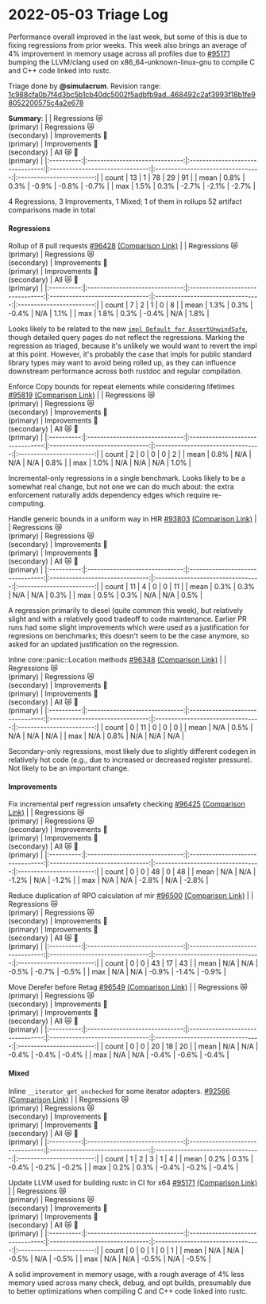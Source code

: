 # 2022-05-03 Triage Log

Performance overall improved in the last week, but some of this is due to fixing
regressions from prior weeks. This week also brings an average of 4% improvement
in memory usage across all profiles due to
[#95171](https://github.com/rust-lang/rust/pull/95171) bumping the LLVM/clang
used on x86_64-unknown-linux-gnu to compile C and C++ code linked into rustc.

Triage done by **@simulacrum**.
Revision range: [1c988cfa0b7f4d3bc5b1cb40dc5002f5adbfb9ad..468492c2af3993f18b1fe98052200575c4a2e678](https://perf.rust-lang.org/?start=1c988cfa0b7f4d3bc5b1cb40dc5002f5adbfb9ad&end=468492c2af3993f18b1fe98052200575c4a2e678&absolute=false&stat=instructions%3Au)

**Summary**:
|            | Regressions 😿 <br />(primary) | Regressions 😿 <br />(secondary) | Improvements 🎉 <br />(primary) | Improvements 🎉 <br />(secondary) | All 😿 🎉 <br />(primary) |
|:----------:|:------------------------------:|:--------------------------------:|:-------------------------------:|:---------------------------------:|:------------------------:|
| count      | 13                             | 1                                | 78                              | 29                                | 91                       |
| mean       | 0.8%                           | 0.3%                             | -0.9%                           | -0.8%                             | -0.7%                    |
| max        | 1.5%                           | 0.3%                             | -2.7%                           | -2.1%                             | -2.7%                    |


4 Regressions, 3 Improvements, 1 Mixed; 1 of them in rollups
52 artifact comparisons made in total

#### Regressions

Rollup of 8 pull requests [#96428](https://github.com/rust-lang/rust/pull/96428)
[(Comparison Link)](https://perf.rust-lang.org/compare.html?start=3d237ab52920924694f6fc3e47ee8588514bfa70&end=082e4ca49770ebc9cb0ee616f3726a67471be8cb&stat=instructions:u)
|            | Regressions 😿 <br />(primary) | Regressions 😿 <br />(secondary) | Improvements 🎉 <br />(primary) | Improvements 🎉 <br />(secondary) | All 😿 🎉 <br />(primary) |
|:----------:|:------------------------------:|:--------------------------------:|:-------------------------------:|:---------------------------------:|:------------------------:|
| count      | 7                              | 2                                | 1                               | 0                                 | 8                        |
| mean       | 1.3%                           | 0.3%                             | -0.4%                           | N/A                               | 1.1%                     |
| max        | 1.8%                           | 0.3%                             | -0.4%                           | N/A                               | 1.8%                     |

Looks likely to be related to the new [`impl Default for
AssertUnwindSafe`](https://github.com/rust-lang/rust/pull/95949), though
detailed query pages do not reflect the regressions. Marking the regression as
triaged, because it's unlikely we would want to revert the impl at this point.
However, it's probably the case that impls for public standard library types may
want to avoid being rolled up, as they can influence downstream performance
across both rustdoc and regular compilation.

Enforce Copy bounds for repeat elements while considering lifetimes [#95819](https://github.com/rust-lang/rust/pull/95819)
[(Comparison Link)](https://perf.rust-lang.org/compare.html?start=1c8966e5e9dc099b55206f34af81242d03bdb413&end=a707f401074bc769bab4efb2bfdde7f6c5a4068d&stat=instructions:u)
|            | Regressions 😿 <br />(primary) | Regressions 😿 <br />(secondary) | Improvements 🎉 <br />(primary) | Improvements 🎉 <br />(secondary) | All 😿 🎉 <br />(primary) |
|:----------:|:------------------------------:|:--------------------------------:|:-------------------------------:|:---------------------------------:|:------------------------:|
| count      | 2                              | 0                                | 0                               | 0                                 | 2                        |
| mean       | 0.8%                           | N/A                              | N/A                             | N/A                               | 0.8%                     |
| max        | 1.0%                           | N/A                              | N/A                             | N/A                               | 1.0%                     |

Incremental-only regressions in a single benchmark. Looks likely to be a
somewhat real change, but not one we can do much about: the extra enforcement
naturally adds dependency edges which require re-computing.

Handle generic bounds in a uniform way in HIR [#93803](https://github.com/rust-lang/rust/pull/93803)
[(Comparison Link)](https://perf.rust-lang.org/compare.html?start=76d4862fdd131b6f79dc0a31857f888d26bcdb27&end=d201c812d40932509b2b5307c0b20c1ce78d21da&stat=instructions:u)
|            | Regressions 😿 <br />(primary) | Regressions 😿 <br />(secondary) | Improvements 🎉 <br />(primary) | Improvements 🎉 <br />(secondary) | All 😿 🎉 <br />(primary) |
|:----------:|:------------------------------:|:--------------------------------:|:-------------------------------:|:---------------------------------:|:------------------------:|
| count      | 11                             | 4                                | 0                               | 0                                 | 11                       |
| mean       | 0.3%                           | 0.3%                             | N/A                             | N/A                               | 0.3%                     |
| max        | 0.5%                           | 0.3%                             | N/A                             | N/A                               | 0.5%                     |

A regression primarily to diesel (quite common this week), but relatively slight
and with a relatively good tradeoff to code maintenance. Earlier PR runs had
some slight improvements which were used as a justification for regresions on
benchmarks; this doesn't seem to be the case anymore, so asked for an updated
justification on the regression.

Inline core::panic::Location methods [#96348](https://github.com/rust-lang/rust/pull/96348)
[(Comparison Link)](https://perf.rust-lang.org/compare.html?start=d201c812d40932509b2b5307c0b20c1ce78d21da&end=579d26876ddc5426be32cca1a026b6fd7fc5be24&stat=instructions:u)
|            | Regressions 😿 <br />(primary) | Regressions 😿 <br />(secondary) | Improvements 🎉 <br />(primary) | Improvements 🎉 <br />(secondary) | All 😿 🎉 <br />(primary) |
|:----------:|:------------------------------:|:--------------------------------:|:-------------------------------:|:---------------------------------:|:------------------------:|
| count      | 0                              | 11                               | 0                               | 0                                 | 0                        |
| mean       | N/A                            | 0.5%                             | N/A                             | N/A                               | N/A                      |
| max        | N/A                            | 0.8%                             | N/A                             | N/A                               | N/A                      |

Secondary-only regressions, most likely due to slightly different codegen in
relatively hot code (e.g., due to increased or decreased register pressure). Not
likely to be an important change.

#### Improvements

Fix incremental perf regression unsafety checking [#96425](https://github.com/rust-lang/rust/pull/96425)
[(Comparison Link)](https://perf.rust-lang.org/compare.html?start=082e4ca49770ebc9cb0ee616f3726a67471be8cb&end=a7197189cd0e3a86d1b661d1dceb8bdff021d0b8&stat=instructions:u)
|            | Regressions 😿 <br />(primary) | Regressions 😿 <br />(secondary) | Improvements 🎉 <br />(primary) | Improvements 🎉 <br />(secondary) | All 😿 🎉 <br />(primary) |
|:----------:|:------------------------------:|:--------------------------------:|:-------------------------------:|:---------------------------------:|:------------------------:|
| count      | 0                              | 0                                | 48                              | 0                                 | 48                       |
| mean       | N/A                            | N/A                              | -1.2%                           | N/A                               | -1.2%                    |
| max        | N/A                            | N/A                              | -2.8%                           | N/A                               | -2.8%                    |

Reduce duplication of RPO calculation of mir [#96500](https://github.com/rust-lang/rust/pull/96500)
[(Comparison Link)](https://perf.rust-lang.org/compare.html?start=0c8e520b3e0d9fbdafb8311f1b18a1f847531051&end=9a98c63b30bd8419be662b8fb3f3b22ba33d72c5&stat=instructions:u)
|            | Regressions 😿 <br />(primary) | Regressions 😿 <br />(secondary) | Improvements 🎉 <br />(primary) | Improvements 🎉 <br />(secondary) | All 😿 🎉 <br />(primary) |
|:----------:|:------------------------------:|:--------------------------------:|:-------------------------------:|:---------------------------------:|:------------------------:|
| count      | 0                              | 0                                | 43                              | 17                                | 43                       |
| mean       | N/A                            | N/A                              | -0.5%                           | -0.7%                             | -0.5%                    |
| max        | N/A                            | N/A                              | -0.9%                           | -1.4%                             | -0.9%                    |

Move Derefer before Retag [#96549](https://github.com/rust-lang/rust/pull/96549)
[(Comparison Link)](https://perf.rust-lang.org/compare.html?start=508e0584e384556b7e66f57b62e4feeba864b6da&end=6eda7642bd284d3d2bc6a1d57b68e2ef2b65e062&stat=instructions:u)
|            | Regressions 😿 <br />(primary) | Regressions 😿 <br />(secondary) | Improvements 🎉 <br />(primary) | Improvements 🎉 <br />(secondary) | All 😿 🎉 <br />(primary) |
|:----------:|:------------------------------:|:--------------------------------:|:-------------------------------:|:---------------------------------:|:------------------------:|
| count      | 0                              | 0                                | 20                              | 18                                | 20                       |
| mean       | N/A                            | N/A                              | -0.4%                           | -0.4%                             | -0.4%                    |
| max        | N/A                            | N/A                              | -0.4%                           | -0.6%                             | -0.4%                    |


#### Mixed

Inline `__iterator_get_unchecked` for some iterator adapters. [#92566](https://github.com/rust-lang/rust/pull/92566)
[(Comparison Link)](https://perf.rust-lang.org/compare.html?start=bed05e996e37e44b1a3980b84754af621fd3c4ce&end=3d0ac7ea23888438752957eeeb5aa2b73b4fda72&stat=instructions:u)
|            | Regressions 😿 <br />(primary) | Regressions 😿 <br />(secondary) | Improvements 🎉 <br />(primary) | Improvements 🎉 <br />(secondary) | All 😿 🎉 <br />(primary) |
|:----------:|:------------------------------:|:--------------------------------:|:-------------------------------:|:---------------------------------:|:------------------------:|
| count      | 1                              | 2                                | 3                               | 1                                 | 4                        |
| mean       | 0.2%                           | 0.3%                             | -0.4%                           | -0.2%                             | -0.2%                    |
| max        | 0.2%                           | 0.3%                             | -0.4%                           | -0.2%                             | -0.4%                    |

Update LLVM used for building rustc in CI for x64 [#95171](https://github.com/rust-lang/rust/pull/95171)
[(Comparison Link)](https://perf.rust-lang.org/compare.html?start=b2c2a32870e15af02eb89de434c36535439dbf5a&end=1388b38c52d1ca9fbc80bf42fa007504fb0b1b41)
|            | Regressions 😿 <br />(primary) | Regressions 😿 <br />(secondary) | Improvements 🎉 <br />(primary) | Improvements 🎉 <br />(secondary) | All 😿 🎉 <br />(primary) |
|:----------:|:------------------------------:|:--------------------------------:|:-------------------------------:|:---------------------------------:|:------------------------:|
| count      | 0                              | 0                                | 1                               | 0                                 | 1                        |
| mean       | N/A                            | N/A                              | -0.5%                           | N/A                               | -0.5%                    |
| max        | N/A                            | N/A                              | -0.5%                           | N/A                               | -0.5%                    |

A solid improvement in memory usage, with a rough average of 4% less memory used
across many check, debug, and opt builds, presumably due to better
optimizations when compiling C and C++ code linked into rustc.

